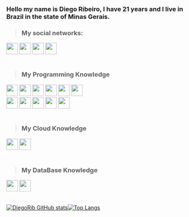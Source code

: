 ### Hello my name is Diego Ribeiro, I have 21 years and I live in Brazil in the state of Minas Gerais.

> ### My social networks:
<div>
  <a href="https://www.facebook.com/diegoribeiroandrade"><img height= "30" src="https://img.shields.io/badge/Facebook-1877F2?style=for-the-badge&logo=facebook&logoColor=white" /></a>
  <a href="https://www.instagram.com/d13go.ribeiro/"><img height= "30" src="https://img.shields.io/badge/Instagram-E4405F?style=for-the-badge&logo=instagram&logoColor=white" /></a>
  <a href="https://www.linkedin.com/in/diego-ribeiro-b14534208/"><img height= "30" src="https://img.shields.io/badge/LinkedIn-0077B5?style=for-the-badge&logo=linkedin&logoColor=white" /></a>
  <a href="https://discord.gg/3cEtcCK2R4"><img height= "30" src="https://img.shields.io/badge/Discord-7289DA?style=for-the-badge&logo=discord&logoColor=white" /></a>
</div>
</br>

> ### My Programming Knowledge
<div>
  <img height= "30" src="https://img.shields.io/badge/Python-3776AB?style=for-the-badge&logo=python&logoColor=white" />
  <img height= "30" src="https://img.shields.io/badge/HTML5-E34F26?style=for-the-badge&logo=html5&logoColor=white" />
  <img height= "30" src="https://img.shields.io/badge/CSS3-1572B6?style=for-the-badge&logo=css3&logoColor=white" />
  <img height= "30" src="https://img.shields.io/badge/JavaScript-323330?style=for-the-badge&logo=javascript&logoColor=F7DF1E" />
  <img height= "30" src="https://img.shields.io/badge/C-00599C?style=for-the-badge&logo=c&logoColor=white" />
  <img height= "30" src="https://img.shields.io/badge/Java-ED8B00?style=for-the-badge&logo=java&logoColor=white" /></br>
  <img height= "30" src="https://img.shields.io/badge/C%23-239120?style=for-the-badge&logo=c-sharp&logoColor=white" />
  <img height= "30" src="https://img.shields.io/badge/PHP-777BB4?style=for-the-badge&logo=php&logoColor=white" />
  <img height= "30" src="https://img.shields.io/badge/React_Native-20232A?style=for-the-badge&logo=react&logoColor=61DAFB" />
  <img height= "30" src="https://img.shields.io/badge/Node.js-339933?style=for-the-badge&logo=nodedotjs&logoColor=white" />
  <img height= "30" src="https://img.shields.io/badge/.NET-512BD4?style=for-the-badge&logo=dotnet&logoColor=white" />
</div>
</br>

> ### My Cloud Knowledge
<div>
  <img height= "30" src="https://img.shields.io/badge/microsoft%20azure-0089D6?style=for-the-badge&logo=microsoft-azure&logoColor=white" />
  <img height= "30" src="https://img.shields.io/badge/Google_Cloud-4285F4?style=for-the-badge&logo=google-cloud&logoColor=white" />
</div>
</br>

> ### My DataBase Knowledge
<div>
  <img height= "30" src="https://img.shields.io/badge/MySQL-00000F?style=for-the-badge&logo=mysql&logoColor=white" />
  <img height= "30" src="https://img.shields.io/badge/Microsoft%20SQL%20Server-CC2927?style=for-the-badge&logo=microsoft%20sql%20server&logoColor=white" />
</div>
</br>

[![DiegoRib GitHub stats](https://github-readme-stats.vercel.app/api?username=DiegoRib&show_icons=true&theme=dracula&hide_border=enable)![Top Langs](https://github-readme-stats.vercel.app/api/top-langs/?username=DiegoRib&show_icons=true&theme=dracula&hide_border=enable&layout=compact)](https://github.com/DiegoRib/github-readme-stats)
